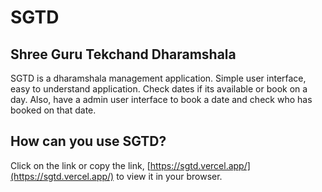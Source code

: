 # SGTD
## Shree Guru Tekchand Dharamshala

SGTD is a dharamshala management application. Simple user interface, easy to understand application. Check dates if its available or book on a day. Also, have a admin user interface to book a date and check who has booked on that date.

## How can you use SGTD?

Click on the link or copy the link, [https://sgtd.vercel.app/](https://sgtd.vercel.app/) to view it in your browser.

